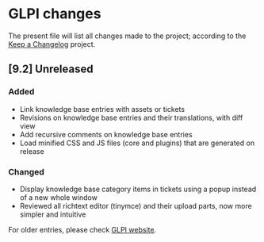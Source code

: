 # GLPI changes

The present file will list all changes made to the project; according to the
[Keep a Changelog](http://keepachangelog.com/) project.

## [9.2] Unreleased

### Added
- Link knowledge base entries with assets or tickets
- Revisions on knowledge base entries and their translations, with diff view
- Add recursive comments on knowledge base entries
- Load minified CSS and JS files (core and plugins) that are generated on release

### Changed
- Display knowledge base category items in tickets using a popup instead of a
new whole window
- Reviewed all richtext editor (tinymce) and their upload parts, now more simpler and intuitive

For older entries, please check [GLPI website](http://glpi-project.org).
